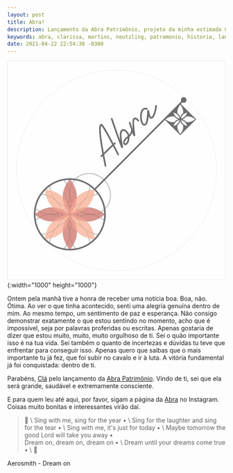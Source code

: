 ```yaml
---
layout: post
title: Abra!
description: Lançamento da Abra Patrimônio, projeto da minha estimada Clarissa Martins Neutzling.
keywords: abra, clarissa, martins, neutzling, patromonio, historia, lançamento, instagram, dream, on, pelotas, sonhe
date: 2021-04-22 22:54:38 -0300
---
```


![Logo da Abra Patrimônio, consistindo em uma chave antiga inclinada em 45º com o nome Abra logo acima.](/images/blog/2021-04-22-abra/abra_patrimonio.webp){:width="1000" height="1000"}

Ontem pela manhã tive a honra de receber uma notícia boa. Boa, não. Ótima. Ao ver o que tinha acontecido, senti uma alegria genuína dentro de mim. Ao mesmo tempo, um sentimento de paz e esperança. Não consigo demonstrar exatamente o que estou sentindo no momento, acho que é impossível, seja por palavras proferidas ou escritas. Apenas gostaria de dizer que estou muito, muito, muito orgulhoso de ti.
Sei o quão importante isso é na tua vida. Sei também o quanto de incertezas e dúvidas tu teve que enfrentar para conseguir isso. Apenas quero que saibas que o mais importante tu já fez, que foi subir no cavalo e ir à luta. A vitória fundamental já foi conquistada: dentro de ti.

Parabéns, [Clá](https://www.instagram.com/claneutzling/) pelo lançamento da [Abra Patrimônio](https://www.instagram.com/abra.patrimonio/). Vindo de ti, sei que ela será grande, saudável e extremamente consciente.

E para quem leu até aqui, por favor, sigam a página da [Abra](https://www.instagram.com/abra.patrimonio/) no Instagram. Coisas muito bonitas e interessantes virão daí.

> &#127932; \\
Sing with me, sing for the year • \\
Sing for the laughter and sing for the tear • \\
Sing with me, it's just for today • \\
Maybe tomorrow the good Lord will take you away • \
Dream on, dream on, dream on • \\
Dream until your dreams come true • \\
&#127932;

Aerosmith - Dream on
